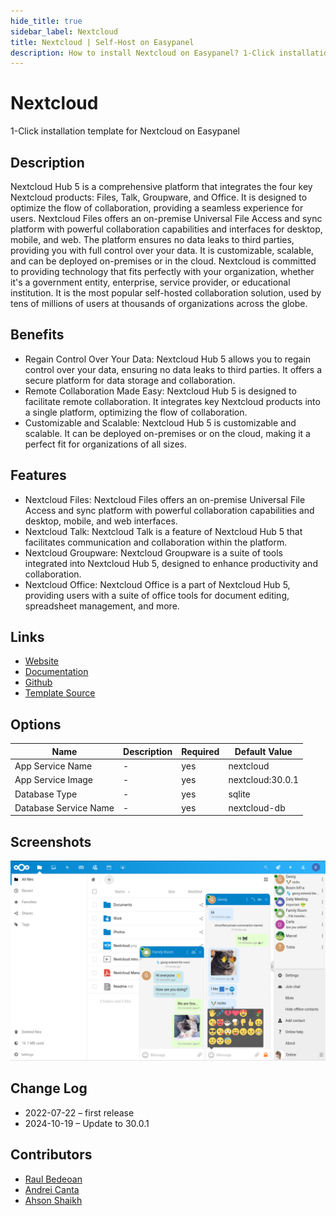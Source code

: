 ```yaml
---
hide_title: true
sidebar_label: Nextcloud
title: Nextcloud | Self-Host on Easypanel
description: How to install Nextcloud on Easypanel? 1-Click installation template for Nextcloud on Easypanel
---
```


<!-- generated -->

# Nextcloud

1-Click installation template for Nextcloud on Easypanel

## Description

Nextcloud Hub 5 is a comprehensive platform that integrates the four key Nextcloud products: Files, Talk, Groupware, and Office. It is designed to optimize the flow of collaboration, providing a seamless experience for users. Nextcloud Files offers an on-premise Universal File Access and sync platform with powerful collaboration capabilities and interfaces for desktop, mobile, and web. The platform ensures no data leaks to third parties, providing you with full control over your data. It is customizable, scalable, and can be deployed on-premises or in the cloud. Nextcloud is committed to providing technology that fits perfectly with your organization, whether it&#39;s a government entity, enterprise, service provider, or educational institution. It is the most popular self-hosted collaboration solution, used by tens of millions of users at thousands of organizations across the globe.

## Benefits

- Regain Control Over Your Data: Nextcloud Hub 5 allows you to regain control over your data, ensuring no data leaks to third parties. It offers a secure platform for data storage and collaboration.
- Remote Collaboration Made Easy: Nextcloud Hub 5 is designed to facilitate remote collaboration. It integrates key Nextcloud products into a single platform, optimizing the flow of collaboration.
- Customizable and Scalable: Nextcloud Hub 5 is customizable and scalable. It can be deployed on-premises or on the cloud, making it a perfect fit for organizations of all sizes.

## Features

- Nextcloud Files: Nextcloud Files offers an on-premise Universal File Access and sync platform with powerful collaboration capabilities and desktop, mobile, and web interfaces.
- Nextcloud Talk: Nextcloud Talk is a feature of Nextcloud Hub 5 that facilitates communication and collaboration within the platform.
- Nextcloud Groupware: Nextcloud Groupware is a suite of tools integrated into Nextcloud Hub 5, designed to enhance productivity and collaboration.
- Nextcloud Office: Nextcloud Office is a part of Nextcloud Hub 5, providing users with a suite of office tools for document editing, spreadsheet management, and more.

## Links

- [Website](https://nextcloud.com/)
- [Documentation](https://docs.nextcloud.com/)
- [Github](https://github.com/nextcloud)
- [Template Source](https://github.com/easypanel-io/templates/tree/main/templates/nextcloud)

## Options

Name | Description | Required | Default Value
-|-|-|-
App Service Name | - | yes | nextcloud
App Service Image | - | yes | nextcloud:30.0.1
Database Type | - | yes | sqlite
Database Service Name | - | yes | nextcloud-db

## Screenshots

![Nextcloud Screenshot](./assets/screenshot.png)

## Change Log

- 2022-07-22 – first release
- 2024-10-19 – Update to 30.0.1

## Contributors

- [Raul Bedeoan](https://github.com/bedeoan)
- [Andrei Canta](https://github.com/deiucanta)
- [Ahson Shaikh](https://github.com/Ahson-Shaikh)
